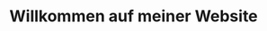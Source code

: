 <!DOCTYPE html>
<html lang="de">
<head>
    <meta charset="UTF-8">
    <meta name="viewport" content="width=device-width, initial-scale=1.0">
    <link rel="stylesheet" href="styles.css">
    <title>Deine Website</title>
</head>
<body>
    <h1>Willkommen auf meiner Website</h1>

</body>
</html>
